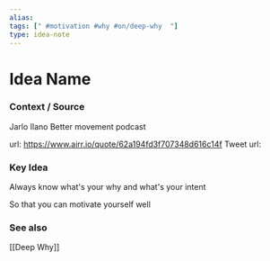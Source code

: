 ```yaml
---
alias: 
tags: [" #motivation #why #on/deep-why  "]
type: idea-note
---
```

# Idea Name

### Context / Source
Jarlo Ilano
Better movement podcast

url: https://www.airr.io/quote/62a194fd3f707348d616c14f
Tweet url: 

### Key Idea

Always know what's your why
and what's your intent

So that you can motivate yourself well

### See also

[[Deep Why]]